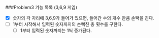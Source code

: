 ###Problem3 기능 목록 (3,6,9 게임)

- [x] 숫자의 각 자리에 3,6,9가 들어가 있으면, 들어간 수의 개수 만큼 손뼉을 친다.
- [ ] 1부터 시작해서 입력된 숫자까지의 손뼉친 총 횟수를 구한다.
  - [ ] 1부터 입력된 숫자까지는 1씩 증가된다.
